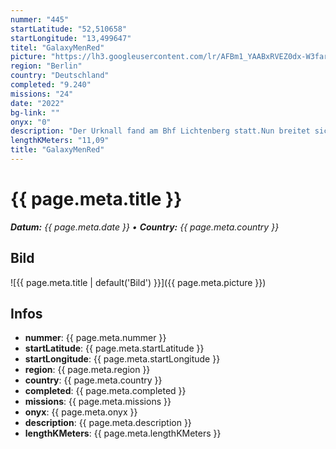 ```yaml
---
nummer: "445"
startLatitude: "52,510658"
startLongitude: "13,499647"
titel: "GalaxyMenRed"
picture: "https://lh3.googleusercontent.com/lr/AFBm1_YAABxRVEZ0dx-W3farTRjZkUqoyGmrY53XSZDAaxW0egYnNEfFsgRy4cODnee-TNrOGGrAcvMs5LQ12YheoFnJvc8H9gmVd6-oLrWPBETXV3LSyvJj6xa_k70FtqK_Zq_bQsytZ4J_Hzn_1TCduZKK5E8fdxW0RaqDL9c84_zUrlz9daTS4bEh3oyC5a6a7U36Gudd-dXzOQj_cOzI2vIFhqZYpi7c4S-KdIrg_CQE2C_hf2Ebjs32PsLWCdDYH3UulySjZJ2imwuE4-LBFq0fUXqJ9AXoIMxSV8pvSqQeDWrRA-FuoK_hAdIbzh0fUglio9D2jrpCSOgk4XK1RDED6zNv8yIvYsPe3rOCz2HJbkD_YdKtXa53xbpTvzPJTv07VCGMrQ4zcIIfu2P7lNCqg5E1ytWZ_LU6xKUaqd0_2YPFBDivIDHL9VPNJv501HPg1u2YgOSNiYcosw-zYDoZ3AYgVEExmKk5VI-UNP6ATrIwi90s3bWfq6jmQusdxVRJ_vbcE5LME1XO8JgQc09lIi-R23FWU8Vqwp9k0D0DeZsmak-NFYrUX1q0so2O7RlVg-Np1jkuvOYIQ04Vnb4TO2O0nMrbgKmWaUH-Z_3yVq7gQOyTDA5mbMMRsaP2SJ-XSRziGHR1iyiTnfU-ikPcBZBNZkT54V0iI_t8IcGJSW594QN_NA-esvzX0AVxma22U_QvOZqoKpnP1FudRT36R2Xx12G7VafTTBtzQ5fTKfzyNBtZYYIZvhvzBvMc3V0RspQKtZcHvh_mZn-pXwc554qcWZ24-7DeDOgu5CP8qcaBZwPS8NNqnnOQWwEvWPsXEHrFQm2dXqXaHnISAhSbHw_rUAxxGSQY4puGfoxuZ3TbLNXqZ8z7iWfovgNxcRwYWVno"
region: "Berlin"
country: "Deutschland"
completed: "9.240"
missions: "24"
date: "2022"
bg-link: ""
onyx: "0"
description: "Der Urknall fand am Bhf Lichtenberg statt.Nun breitet sich eine neue Galaxy Richtung Friedrichsfelde aus; dehnt sich über den Weitling- und Nöldnerkiez bis sie implodiert und dort endet wo sie begann."
lengthKMeters: "11,09"
title: "GalaxyMenRed"
---
```


# {{ page.meta.title }}
_**Datum:** {{ page.meta.date }} • **Country:** {{ page.meta.country }}_

## Bild
![{{ page.meta.title | default('Bild') }}]({{ page.meta.picture }})

## Infos
- **nummer**: {{ page.meta.nummer }}
- **startLatitude**: {{ page.meta.startLatitude }}
- **startLongitude**: {{ page.meta.startLongitude }}
- **region**: {{ page.meta.region }}
- **country**: {{ page.meta.country }}
- **completed**: {{ page.meta.completed }}
- **missions**: {{ page.meta.missions }}
- **onyx**: {{ page.meta.onyx }}
- **description**: {{ page.meta.description }}
- **lengthKMeters**: {{ page.meta.lengthKMeters }}


